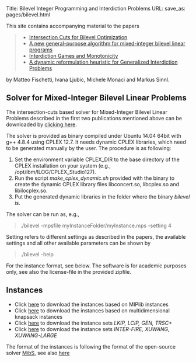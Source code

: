 Title: Bilevel Integer Programming and Interdiction Problems
URL:
save_as: pages/bilevel.html

This site contains accompanying material to the papers

> * [Intersection Cuts for Bilevel Optimization][7]  
> * [A new general-purpose algorithm for mixed-integer bilevel linear programs][8]  
> * [Interdiction Games and Monotonicity][9]  
> * [A dynamic reformulation heuristic for Generalized Interdiction Problems][10]

by Matteo Fischetti, Ivana Ljubic, Michele Monaci and Markus Sinnl.

## Solver for Mixed-Integer Bilevel Linear Problems

The intersection-cuts based solver for Mixed-Integer Bilevel Linear Problems 
described in the first two publications mentioned above can be downloaded by [clicking here][11].

The solver is provided as binary compiled under Ubuntu 14.04 64bit with g++ 4.8.4 using CPLEX 12.7. 
It needs dynamic CPLEX libraries, which need to be generated manually by the user. 
The procedure is as following:

1. Set the environment variable CPLEX_DIR to the base directory of the CPLEX installation on your system (e.g., /opt/ibm/ILOG/CPLEX_Studio127). 
2. Run the script *make_cplex_dynamic.sh* provided with the binary to create the dynamic CPLEX library files libconcert.so, libcplex.so and libilocplex.so. 
3. Put the generated dynamic libraries in the folder where the binary *bilevel* is.

The solver can be run as, e.g., 

> ./bilevel -mpsfile myInstanceFolder/myInstance.mps -setting 4

Setting refers to different settings as described in the papers, the available settings
and all other available parameters can be shown by

> ./bilevel -help

For the instance format, see below. The software is for academic purposes only, see also the license-file in the provided zipfile.

## Instances

* Click [here][1] to download the instances based on MIPlib instances 
* Click [here][2] to download the instances based on multidimensional knapsack instances
* Click [here][3] to download the instance sets *LKIP, LCIP, GEN, TRSC+* 
* Click [here][6] to download the instance sets *INTER-FIRE, XUWANG, XUWANG-LARGE*

The format of the instances is following the format of the open-source solver [MibS][4], see also [here][5]

[1]: http://homepage.univie.ac.at/markus.sinnl/wp-content/uploads/2015/11/data_for_MPB_paper.zip
[3]: https://drive.google.com/open?id=0B1mYs4TT6IFMMGtBNVRZTWJjUjg
[2]: https://drive.google.com/open?id=0B1mYs4TT6IFMbVNrOENEemVOZzQ 
[4]: https://github.com/tkralphs/MiBS
[5]: http://coral.ise.lehigh.edu/data-sets/bilevel-instances/
[6]: https://drive.google.com/open?id=0B1mYs4TT6IFMTEtCREc5b1E5azg
[7]: ../.
[8]: ../pdfs/secondbilevel-techreport.pdf
[9]: ../pdfs/independentSystems-techreport.pdf
[10]: ../pdfs/biheur-techreport.pdf
[11]: https://drive.google.com/open?id=0B1mYs4TT6IFMMVRoUm5yaXBETE0
